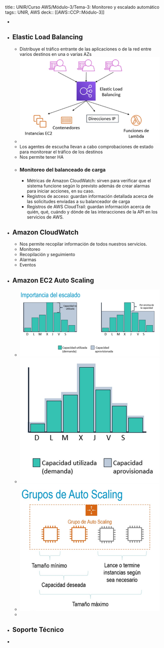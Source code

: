 title:: UNIR/Curso AWS/Módulo-3/Tema-3: Monitoreo y escalado automático
tags:: UNIR, AWS
deck:: [[AWS::CCP::Módulo-3]]

-
- ## Elastic Load Balancing
	- Distribuye el tráfico entrante de las aplicaciones o de la red entre varios destinos en una o varias AZs
	- ![image.png](../assets/image_1666165680075_0.png)
	- Los agentes de escucha llevan a cabo comprobaciones de estado para monitorear el tráfico de los destinos
	- Nos permite tener HA
	- ### Monitoreo del balanceado de carga
		- Métricas de Amazon CloudWatch: sirven para verificar que el sistema funcione según lo previsto además de crear alarmas para iniciar acciones, en su caso.
		- Registros de acceso: guardan información detallada acerca de las solicitudes enviadas a su balanceador de carga
		- Registros de AWS CloudTrail: guardan información acerca de quién, qué, cuándo y dónde de las interacciones de la API en los servicios de AWS.
- ## Amazon CloudWatch
	- Nos permite recopilar información de todos nuestros servicios.
	- Monitoreo
	- Recopilación y seguimiento
	- Alarmas
	- Eventos
- ## Amazon EC2 Auto Scaling
	- ![image.png](../assets/image_1666166213451_0.png)
	- ![image.png](../assets/image_1666166257747_0.png)
	- ![image.png](../assets/image_1666166305006_0.png)
	-
- ## Soporte Técnico
-